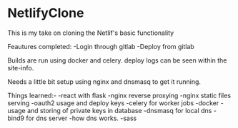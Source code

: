# NetlifyClone
This is my take on cloning the Netlif's basic functionality

Feautures completed:
-Login through gitlab
-Deploy from gitlab

Builds are run using docker and celery.
deploy logs can be seen within the site-info.

Needs a little bit setup using nginx and dnsmasq to get it running.

Things learned:-
-react with flask
-nginx reverse proxying
-nginx static files serving
-oauth2 usage and deploy keys
-celery for worker jobs
-docker
-usage and storing of private keys in database
-dnsmasq for local dns
-bind9 for dns server
-how dns works.
-sass
